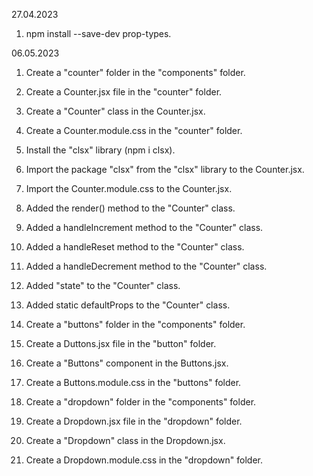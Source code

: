 27.04.2023
1. npm install --save-dev prop-types.

06.05.2023
1. Create a "counter" folder in the "components" folder.
2. Create a Counter.jsx file in the "counter" folder.
3. Create a "Counter" class in the Counter.jsx.
4. Create a Counter.module.css in the "counter" folder.
5. Install the "clsx" library (npm i clsx).
6. Import the package "clsx" from the "clsx" library to the Counter.jsx.
7. Import the Counter.module.css to the Counter.jsx.
8. Added the render() method to the "Counter" class.
9. Added a handleIncrement method to the "Counter" class.
10. Added a handleReset method to the "Counter" class.
11. Added a handleDecrement method to the "Counter" class.
12. Added "state" to the "Counter" class.
13. Added static defaultProps to the "Counter" class.
14. Create a "buttons" folder in the "components" folder.
15. Create a Duttons.jsx file in the "button" folder.
16. Create a "Buttons" component in the Buttons.jsx.
17. Create a Buttons.module.css in the "buttons" folder.

1. Create a "dropdown" folder in the "components" folder.
2. Create a Dropdown.jsx file in the "dropdown" folder.
3. Create a "Dropdown" class in the Dropdown.jsx.
4. Create a Dropdown.module.css in the "dropdown" folder.

